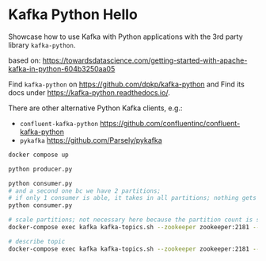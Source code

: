 # Kafka Python Hello
Showcase how to use Kafka with Python applications with the 3rd party library `kafka-python`.

based on: https://towardsdatascience.com/getting-started-with-apache-kafka-in-python-604b3250aa05

Find `kafka-python` on https://github.com/dpkp/kafka-python and
Find its docs under https://kafka-python.readthedocs.io/.

There are other alternative Python Kafka clients, e.g.:
- `confluent-kafka-python` https://github.com/confluentinc/confluent-kafka-python
- `pykafka` https://github.com/Parsely/pykafka

```bash
docker compose up

python producer.py

python consumer.py
# and a second one bc we have 2 partitions;
# if only 1 consumer is able, it takes in all partitions; nothing gets lost
python consumer.py

# scale partitions; not necessary here because the partition count is set to 2 in the docker-compose.yml already
docker-compose exec kafka kafka-topics.sh --zookeeper zookeeper:2181 --alter --topic my-fav-topic --partitions 2

# describe topic
docker-compose exec kafka kafka-topics.sh --zookeeper zookeeper:2181 --describe my-fav-topic
```
